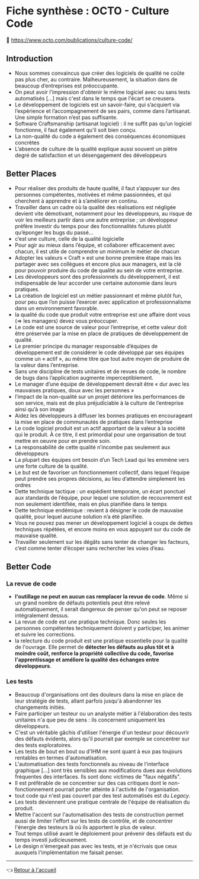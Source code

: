 # Fiche synthèse : OCTO - Culture Code

:link: <https://www.octo.com/publications/culture-code/>

## Introduction

- Nous sommes convaincus que créer des logiciels de qualité ne coûte pas plus cher, au contraire. Malheureusement, la situation dans de beaucoup d’entreprises est préoccupante.
- On peut avoir l'impression d'obtenir le même logiciel avec ou sans tests automatisés [...] mais c'est dans le temps que l'écart se creusera.
- Le développement de logiciels est un savoir-faire, qui s’acquiert via l’expérience et l’accompagnement de ses pairs, comme dans l’artisanat. Une simple formation n’est pas suffisante.
- Software Craftsmanship (artisanat logiciel) : il ne suffit pas qu’un logiciel fonctionne, il faut également qu’il soit bien conçu.
- La non-qualité du code a également des conséquences économiques concrètes
- L’absence de culture de la qualité explique aussi souvent un piètre degré de satisfaction et un désengagement des développeurs

## Better Places

- Pour réaliser des produits de haute qualité, il faut s’appuyer sur des personnes compétentes, motivées et même passionnées, et qui cherchent à apprendre et à s’améliorer en continu.
- Travailler dans un cadre où la qualité des réalisations est négligée devient vite démotivant, notamment pour les développeurs, au risque de voir les meilleurs partir dans une autre entreprise ; un développeur préfère investir du temps pour des fonctionnalités futures plutôt qu’éponger les bugs du passé...
- c’est une culture, celle de la qualité logicielle
- Pour agir au mieux dans l’équipe, et collaborer efficacement avec chacun, il est utile de comprendre un minimum le métier de chacun
- Adopter les valeurs « Craft » est une bonne première étape mais les partager avec ses collègues et encore plus aux managers, est la clé pour pouvoir produire du code de qualité au sein de votre entreprise.
- Les développeurs sont des professionnels du développement, il est indispensable de leur accorder une certaine autonomie dans leurs pratiques.
- La création de logiciel est un métier passionnant et même plutôt fun, pour peu que l’on puisse l’exercer avec application et professionnalisme dans un environnement favorable.
- la qualité du code que produit votre entreprise est une affaire dont vous (=> les managers) devez vous préoccuper.
- Le code est une source de valeur pour l’entreprise, et cette valeur doit être préservée par la mise en place de pratiques de développement de qualité.
- Le premier principe du manager responsable d’équipes de développement est de considérer le code développé par ses équipes comme un « actif », au même titre que tout autre moyen de produire de la valeur dans l’entreprise.
- Sans une discipline de tests unitaires et de revues de code, le nombre de bugs dans l’application augmente imperceptiblement.
- Le manager d’une équipe de développement devrait être « dur avec les mauvaises pratiques, doux avec les personnes »
- l’impact de la non-qualité sur un projet détériore les performances de son service, mais est de plus préjudiciable à la culture de l’entreprise ainsi qu’à son image
- Aidez les développeurs à diffuser les bonnes pratiques en encourageant la mise en place de communautés de pratiques dans l’entreprise
- Le code logiciel produit est un actif apportant de la valeur à la société qui le produit. À ce titre, il est primordial pour une organisation de tout mettre en oeuvre pour en prendre soin.
- La responsabilité de cette qualité n’incombe pas seulement aux développeurs
- La plupart des équipes ont besoin d’un Tech Lead qui les emmène vers une forte culture de la qualité.
- Le but est de favoriser un fonctionnement collectif, dans lequel l’équipe peut prendre ses propres décisions, au lieu d’attendre simplement les ordres
- Dette technique tactique : un expédient temporaire, un écart ponctuel aux standards de l’équipe, pour lequel une solution de recouvrement est non seulement identifiée, mais en plus planifiée dans le temps
- Dette technique endémique : revient à désigner le code de mauvaise qualité, pour lequel aucune solution n’a été planifiée.
- Vous ne pouvez pas mener un développement logiciel à coups de dettes techniques répétées, et encore moins en vous appuyant sur du code de mauvaise qualité.
- Travailler seulement sur les dégâts sans tenter de changer les facteurs, c’est comme tenter d’écoper sans rechercher les voies d’eau.

## Better Code

### La revue de code

- **l'outillage ne peut en aucun cas remplacer la revue de code**. Même si un grand nombre de défauts potentiels peut être relevé automatiquement, il serait dangereux de penser qu'on peut se reposer intégralement dessus.
- La revue de code est une pratique technique. Donc seules les personnes compétentes techniquement doivent y participer, les animer et suivre les corrections.
- la relecture du code produit est une pratique essentielle pour la qualité de l'ouvrage. Elle permet de **détecter les défauts au plus tôt et à moindre coût, renforce la propriété collective du code, favorise l'apprentissage et améliore la qualité des échanges entre développeurs**.

### Les tests

- Beaucoup d'organisations ont des douleurs dans la mise en place de leur stratégie de tests, allant parfois jusqu'à abandonner les changements initiés.
- Faire participer un testeur ou un analyste métier à l'élaboration des tests unitaires n'a que peu de sens : ils concernent uniquement les développeurs.
- C'est un véritable gâchis d'utiliser l'énergie d'un testeur pour découvrir des défauts évidents, alors qu'il pourrait par exemple se concentrer sur des tests exploratoires.
- Les tests de bout en bout ou d'IHM ne sont quant à eux pas toujours rentables en termes d'automatisation.
- L'automatisation des tests fonctionnels au niveau de l'interface graphique [...] sont très sensibles aux modifications dues aux évolutions fréquentes des interfaces. Ils sont donc victimes de "faux négatifs".
- Il est préférable de se concentrer sur des cas critiques dont le non-fonctionnement pourrait porter atteinte à l'activité de l'organisation.
- tout code qui n'est pas couvert par des test automatisés est du _Legacy_.
- Les tests deviennent une pratique centrale de l'équipe de réalisation du produit.
- Mettre l'accent sur l'automatisation des tests de construction permet aussi de limiter l'effort sur les tests de contrôle, et de concentrer l'énergie des testeurs là où ils apportent le plus de valeur.
- Tout temps utilisé avant le déploiement pour prévenir des défauts est du temps investi judicieusement.
- Le design n'émergeait pas avec les tests, et je n'écrivais que ceux auxquels l'implémentation me faisait penser.

---
:point_left: [Retour à l'accueil](../README.md)
